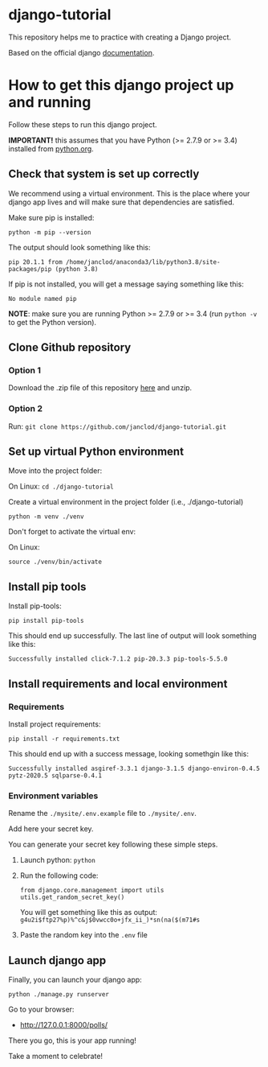 # django-tutorial
This repository helps me to practice with creating a Django project.

Based on the official django [documentation](https://docs.djangoproject.com/en/3.1/intro/).

# How to get this django project up and running

Follow these steps to run this django project.

**IMPORTANT!** this assumes that you have Python (>= 2.7.9 or >= 3.4) installed from [python.org](https://www.python.org/).

## Check that system is set up correctly

We recommend using a virtual environment.
This is the place where your django app lives and will make sure that dependencies are satisfied.

Make sure pip is installed:

`python -m pip --version`

The output should look something like this:

`pip 20.1.1 from /home/janclod/anaconda3/lib/python3.8/site-packages/pip (python 3.8)`

If pip is not installed, you will get a message saying something like this:

`No module named pip`

**NOTE**: make sure you are running Python >= 2.7.9 or >= 3.4 (run `python -v` to get the Python version).

## Clone Github repository

### Option 1
Download the .zip file of this repository [here](https://github.com/janclod/django-tutorial/archive/master.zip) and unzip.

### Option 2
Run: `git clone https://github.com/janclod/django-tutorial.git`

## Set up virtual Python environment

Move into the project folder:

On Linux:
`cd ./django-tutorial`

Create a virtual environment in the project folder (i.e., ./django-tutorial)

`python -m venv ./venv`

Don't forget to activate the virtual env:

On Linux:

`source ./venv/bin/activate`

## Install pip tools

Install pip-tools:

`pip install pip-tools`

This should end up successfully.
The last line of output will look something like this:

`Successfully installed click-7.1.2 pip-20.3.3 pip-tools-5.5.0`

## Install requirements and local environment

### Requirements

Install project requirements:

`pip install -r requirements.txt`

This should end up with a success message, looking somethgin like this:

`Successfully installed asgiref-3.3.1 django-3.1.5 django-environ-0.4.5 pytz-2020.5 sqlparse-0.4.1`

### Environment variables

Rename the `./mysite/.env.example` file to `./mysite/.env`.

Add here your secret key.

You can generate your secret key following these simple steps.

1. Launch python: `python`

2.  Run the following code:
    ```
    from django.core.management import utils
    utils.get_random_secret_key()
    ```
    You will get something like this as output:
    `g4u2i$ftp27%p)%^c&j$0vwcc0o+jfx_ii_)*sn(na($(m71#s`
3. Paste the random key into the `.env` file

## Launch django app

Finally, you can launch your django app:

`python ./manage.py runserver`

Go to your browser:
* http://127.0.0.1:8000/polls/

There you go, this is your app running!

Take a moment to celebrate!
